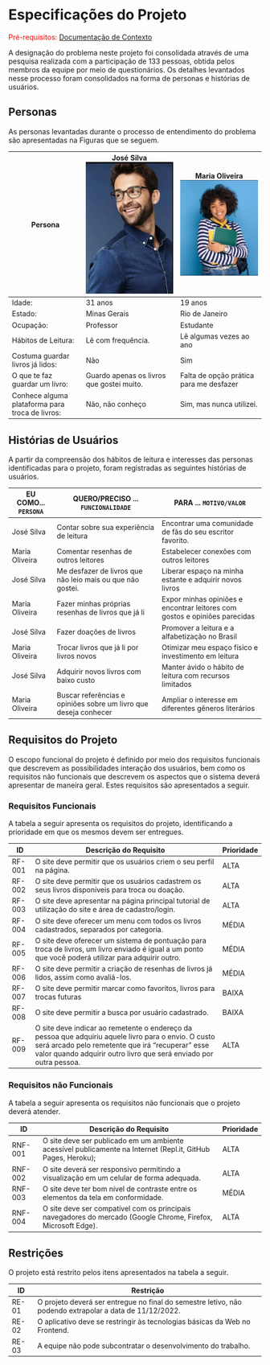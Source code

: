 # Especificações do Projeto

<span style="color:red">Pré-requisitos: <a href="01-Documentação de Contexto.md"> Documentação de Contexto</a></span>

A designação do problema neste projeto foi consolidada através de uma pesquisa realizada com a participação de 133 pessoas, obtida pelos membros da equipe por meio de questionários. Os detalhes levantados nesse processo foram consolidados na forma de personas e histórias de usuários. 

## Personas

As personas levantadas durante o processo de entendimento do problema são apresentadas na Figuras que se seguem. 

|  Persona    |  José Silva ![Persona](img/professor.png)|  Maria Oliveira ![Persona](img/menina.png)     |                             
|-------------|---------------|----------------------|
|  Idade: |  31 anos   |  19 anos  |
|  Estado: |  Minas Gerais  |  Rio de Janeiro  |
|  Ocupação:  |  Professor  |  Estudante |
|  Hábitos de Leitura: |  Lê com frequência.|  Lê algumas vezes ao ano  |
|  Costuma guardar livros já lidos:|  Não |  Sim |
|  O que te faz guardar um livro:   |  Guardo apenas os livros que gostei muito. |  Falta de opção prática para me desfazer|
|  Conhece alguma plataforma para troca de livros:|  Não, não conheço |  Sim, mas nunca utilizei. |

## Histórias de Usuários

A partir da compreensão dos hábitos de leitura e interesses das personas identificadas para o projeto, foram registradas as seguintes histórias de usuários. 

|EU COMO... `PERSONA`|QUERO/PRECISO ... `FUNCIONALIDADE`                                 |PARA ... `MOTIVO/VALOR`                                                     |
|--------------------|-------------------------------------------------------------------|----------------------------------------------------------------------------|
|  José Silva        | Contar sobre sua experiência de leitura                           | Encontrar uma comunidade de fãs do seu escritor favorito.                  |
|  Maria Oliveira    |  Comentar resenhas de outros leitores                             |  Estabelecer conexões com outros leitores                                  |
|  José Silva        |  Me desfazer de livros que não leio mais ou que não gostei.       |  Liberar espaço na minha estante e adquirir novos livros                   |
|  Maria Oliveira    |Fazer minhas próprias resenhas de livros que já li                 |  Expor minhas opiniões e encontrar leitores com gostos e opiniões parecidas|
|  José Silva        | Fazer doações de livros                                           |  Promover a leitura e a alfabetização no Brasil                            |
|  Maria Oliveira    | Trocar livros que já li por livros novos                          |  Otimizar meu espaço físico e investimento em leitura                      |
|  José Silva        |  Adquirir novos livros com baixo custo                            |  Manter ávido o hábito de leitura com recursos limitados                   |
|  Maria Oliveira    |  Buscar referências e opiniões sobre um livro que deseja conhecer |  Ampliar o interesse em diferentes gêneros literários                      |

## Requisitos do Projeto 

O escopo funcional do projeto é definido por meio dos requisitos funcionais que descrevem as possibilidades interação dos usuários, bem como os requisitos não funcionais que descrevem os aspectos que o sistema deverá apresentar de maneira geral. Estes requisitos são apresentados a seguir.

### Requisitos Funcionais

A tabela a seguir apresenta os requisitos do projeto, identificando a prioridade em que os mesmos devem ser entregues.

|  ID    |  Descrição do Requisito  |  Prioridade |
|--------|-----------------------------------------|----|
|  RF-001|  O site deve permitir que os usuários criem o seu perfil na página.| ALTA | 
|  RF-002|  O site deve permitir que os usuários cadastrem os seus livros disponíveis para troca ou doação.  | ALTA |
|  RF-003|  O site deve apresentar na página principal tutorial de utilização do site e área de cadastro/login.| ALTA | 
|  RF-004|  O site deve oferecer um menu com todos os livros cadastrados, separados por categoria. | MÉDIA |
|  RF-005|  O site deve oferecer um sistema de pontuação para troca de livros, um livro enviado é igual a um ponto que você poderá utilizar para adquirir outro. | MÉDIA| 
|  RF-006|  O site deve permitir a criação de resenhas de livros já lidos, assim como avaliá-los.  | MÉDIA |
|  RF-007|  O site deve permitir marcar como favoritos, livros para trocas futuras| BAIXA | 
|  RF-008|  O site deve permitir a busca por usuário cadastrado.| BAIXA | 
|  RF-009|  O site deve indicar ao remetente o endereço da pessoa que adquiriu aquele livro para o envio. O custo será arcado pelo remetente que irá “recuperar” esse valor quando adquirir outro livro que será enviado por outra pessoa. | ALTA |

### Requisitos não Funcionais

A tabela a seguir apresenta os requisitos não funcionais que o projeto deverá atender.

|ID     | Descrição do Requisito  |Prioridade |
|-------|-------------------------|----|
|RNF-001| O site deve ser publicado em um ambiente acessível publicamente na Internet (Repl.it, GitHub Pages, Heroku);  | ALTA | 
|RNF-002| O site deverá ser responsivo permitindo a visualização em um celular de forma adequada. |  ALTA | 
|RNF-003| O site deve ter bom nível de contraste entre os elementos da tela em conformidade.   | MÉDIA | 
|RNF-004| O site deve ser compatível com os principais navegadores do mercado (Google Chrome, Firefox, Microsoft Edge). |  ALTA | 

## Restrições

O projeto está restrito pelos itens apresentados na tabela a seguir.

|ID| Restrição                                             |
|--|-------------------------------------------------------|
|RE-01| O projeto deverá ser entregue no final do semestre letivo, não podendo extrapolar a data de 11/12/2022. |
|RE-02| O aplicativo deve se restringir às tecnologias básicas da Web no Frontend. |
|RE-03| A equipe não pode subcontratar o desenvolvimento do trabalho.  |




